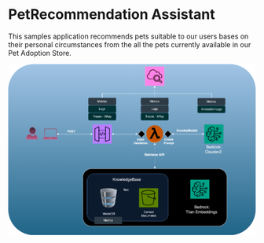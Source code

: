 # PetRecommendation Assistant

This samples application recommends pets suitable to our users bases on their personal circumstances from the all the pets currently available in our Pet Adoption Store.

<img width="800" alt="image" src="PetRecommender_1.png">


